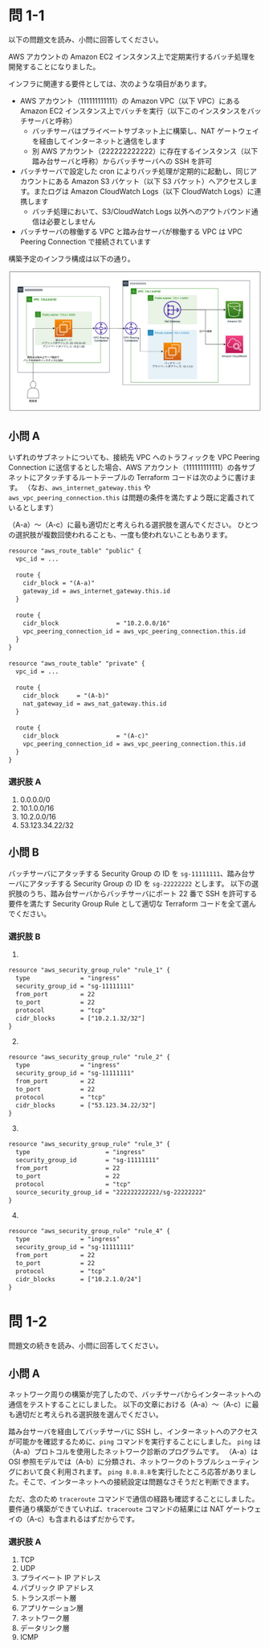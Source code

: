 # 問 1-1

以下の問題文を読み、小問に回答してください。

AWS アカウントの Amazon EC2 インスタンス上で定期実行するバッチ処理を開発することになりました。

インフラに関連する要件としては、次のような項目があります。

- AWS アカウント（111111111111）の Amazon VPC（以下 VPC）にある Amazon EC2 インスタンス上でバッチを実行（以下このインスタンスをバッチサーバと呼称）
  - バッチサーバはプライベートサブネット上に構築し、NAT ゲートウェイを経由してインターネットと通信をします
  - 別 AWS アカウント（222222222222）に存在するインスタンス（以下踏み台サーバと呼称）からバッチサーバへの SSH を許可
- バッチサーバで設定した cron によりバッチ処理が定期的に起動し、同じアカウントにある Amazon S3 バケット（以下 S3 バケット）へアクセスします。またログは Amazon CloudWatch Logs（以下 CloudWatch Logs）に連携します
  - バッチ処理において、S3/CloudWatch Logs 以外へのアウトバウンド通信は必要としません
- バッチサーバの稼働する VPC と踏み台サーバが稼働する VPC は VPC Peering Connection で接続されています

構築予定のインフラ構成は以下の通り。

![architecture](architecture.png)

## 小問 A

いずれのサブネットについても、接続先 VPC へのトラフィックを VPC Peering Connection に送信するとした場合、AWS アカウント（111111111111）の各サブネットにアタッチするルートテーブルの Terraform コードは次のように書けます。
（なお、`aws_internet_gateway.this` や `aws_vpc_peering_connection.this` は問題の条件を満たすよう既に定義されているとします）

（A-a）〜（A-c）に最も適切だと考えられる選択肢を選んでください。
ひとつの選択肢が複数回使われることも、一度も使われないこともあります。

```
resource "aws_route_table" "public" {
  vpc_id = ...

  route {
    cidr_block = "(A-a)"
    gateway_id = aws_internet_gateway.this.id
  }

  route {
    cidr_block                = "10.2.0.0/16"
    vpc_peering_connection_id = aws_vpc_peering_connection.this.id
  }
}

resource "aws_route_table" "private" {
  vpc_id = ...

  route {
    cidr_block     = "(A-b)"
    nat_gateway_id = aws_nat_gateway.this.id
  }

  route {
    cidr_block                = "(A-c)"
    vpc_peering_connection_id = aws_vpc_peering_connection.this.id
  }
}
```

### 選択肢 A
1. 0.0.0.0/0
2. 10.1.0.0/16
3. 10.2.0.0/16
4. 53.123.34.22/32

## 小問 B

バッチサーバにアタッチする Security Group の ID を `sg-11111111`、踏み台サーバにアタッチする Security Group の ID を `sg-22222222` とします。
以下の選択肢のうち、踏み台サーバからバッチサーバにポート 22 番で SSH を許可する要件を満たす Security Group Rule として適切な Terraform コードを全て選んでください。

### 選択肢 B

1.
```
resource "aws_security_group_rule" "rule_1" {
  type              = "ingress"
  security_group_id = "sg-11111111"
  from_port         = 22
  to_port           = 22
  protocol          = "tcp"
  cidr_blocks       = ["10.2.1.32/32"]
}
```

2.
```
resource "aws_security_group_rule" "rule_2" {
  type              = "ingress"
  security_group_id = "sg-11111111"
  from_port         = 22
  to_port           = 22
  protocol          = "tcp"
  cidr_blocks       = ["53.123.34.22/32"]
}
```

3.
```
resource "aws_security_group_rule" "rule_3" {
  type                     = "ingress"
  security_group_id        = "sg-11111111"
  from_port                = 22
  to_port                  = 22
  protocol                 = "tcp"
  source_security_group_id = "222222222222/sg-22222222"
}
```

4.
```
resource "aws_security_group_rule" "rule_4" {
  type              = "ingress"
  security_group_id = "sg-11111111"
  from_port         = 22
  to_port           = 22
  protocol          = "tcp"
  cidr_blocks       = ["10.2.1.0/24"]
}
```

# 問 1-2

問題文の続きを読み、小問に回答してください。

## 小問 A

ネットワーク周りの構築が完了したので、バッチサーバからインターネットへの通信をテストすることにしました。
以下の文章における（A-a）〜（A-c）に最も適切だと考えられる選択肢を選んでください。

踏み台サーバを経由してバッチサーバに SSH し、インターネットへのアクセスが可能かを確認するために、`ping` コマンドを実行することにしました。
`ping` は（A-a）プロトコルを使用したネットワーク診断のプログラムです。
（A-a）は OSI 参照モデルでは（A-b）に分類され、ネットワークのトラブルシューティングにおいて良く利用されます。
`ping 8.8.8.8`を実行したところ応答がありました。そこで、インターネットへの接続設定は問題なさそうだと判断できます。

ただ、念のため `traceroute` コマンドで通信の経路も確認することにしました。要件通り構築ができていれば、`traceroute` コマンドの結果には NAT ゲートウェイの（A-c）も含まれるはずだからです。

### 選択肢 A
1. TCP
2. UDP
3. プライベート IP アドレス
4. パブリック IP アドレス
5. トランスポート層
6. アプリケーション層
7. ネットワーク層
8. データリンク層
9. ICMP
